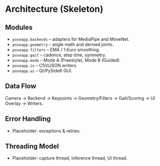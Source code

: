 # Architecture (Skeleton)

## Modules
- `poseapp.backends` – adapters for MediaPipe and MoveNet.
- `poseapp.geometry` – angle math and derived joints.
- `poseapp.filters` – EMA / 1‑Euro smoothing.
- `poseapp.gait` – cadence, step time, symmetry.
- `poseapp.mode` – Mode A (Freestyle), Mode B (Guided).
- `poseapp.io` – CSV/JSON writers.
- `poseapp.ui` – Qt/PySide6 GUI.

## Data Flow
Camera → Backend → Keypoints → Geometry/Filters → Gait/Scoring → UI Overlay → Writers.

## Error Handling
- Placeholder: exceptions & retries.

## Threading Model
- Placeholder: capture thread, inference thread, UI thread.
